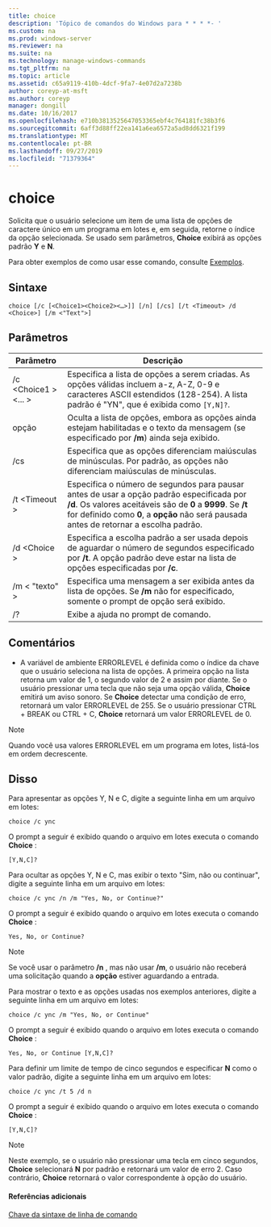 ```yaml
---
title: choice
description: 'Tópico de comandos do Windows para * * * *- '
ms.custom: na
ms.prod: windows-server
ms.reviewer: na
ms.suite: na
ms.technology: manage-windows-commands
ms.tgt_pltfrm: na
ms.topic: article
ms.assetid: c65a9119-410b-4dcf-9fa7-4e07d2a7238b
author: coreyp-at-msft
ms.author: coreyp
manager: dongill
ms.date: 10/16/2017
ms.openlocfilehash: e710b3813525647053365ebf4c764181fc38b3f6
ms.sourcegitcommit: 6aff3d88ff22ea141a6ea6572a5ad8dd6321f199
ms.translationtype: MT
ms.contentlocale: pt-BR
ms.lasthandoff: 09/27/2019
ms.locfileid: "71379364"
---
```

# <a name="choice"></a>choice



Solicita que o usuário selecione um item de uma lista de opções de caractere único em um programa em lotes e, em seguida, retorne o índice da opção selecionada. Se usado sem parâmetros, **Choice** exibirá as opções padrão **Y** e **N**.

Para obter exemplos de como usar esse comando, consulte [Exemplos](#BKMK_examples).

## <a name="syntax"></a>Sintaxe

```
choice [/c [<Choice1><Choice2><…>]] [/n] [/cs] [/t <Timeout> /d <Choice>] [/m <"Text">]
```

## <a name="parameters"></a>Parâmetros

|Parâmetro|Descrição|
|---------|-----------|
|/c \<Choice1 > <Choice2> <... >|Especifica a lista de opções a serem criadas. As opções válidas incluem a-z, A-Z, 0-9 e caracteres ASCII estendidos (128-254). A lista padrão é "YN", que é exibida como `[Y,N]?`.|
|opção|Oculta a lista de opções, embora as opções ainda estejam habilitadas e o texto da mensagem (se especificado por **/m**) ainda seja exibido.|
|/cs|Especifica que as opções diferenciam maiúsculas de minúsculas. Por padrão, as opções não diferenciam maiúsculas de minúsculas.|
|/t \<Timeout >|Especifica o número de segundos para pausar antes de usar a opção padrão especificada por **/d**. Os valores aceitáveis são de **0** a **9999**. Se **/t** for definido como **0**, a **opção** não será pausada antes de retornar a escolha padrão.|
|/d \<Choice >|Especifica a escolha padrão a ser usada depois de aguardar o número de segundos especificado por **/t**. A opção padrão deve estar na lista de opções especificadas por **/c**.|
|/m < "texto" >|Especifica uma mensagem a ser exibida antes da lista de opções. Se **/m** não for especificado, somente o prompt de opção será exibido.|
|/?|Exibe a ajuda no prompt de comando.|

## <a name="remarks"></a>Comentários

-   A variável de ambiente ERRORLEVEL é definida como o índice da chave que o usuário seleciona na lista de opções. A primeira opção na lista retorna um valor de 1, o segundo valor de 2 e assim por diante. Se o usuário pressionar uma tecla que não seja uma opção válida, **Choice** emitirá um aviso sonoro. Se **Choice** detectar uma condição de erro, retornará um valor ERRORLEVEL de 255. Se o usuário pressionar CTRL + BREAK ou CTRL + C, **Choice** retornará um valor ERRORLEVEL de 0.

> [!NOTE]
> Quando você usa valores ERRORLEVEL em um programa em lotes, listá-los em ordem decrescente.

## <a name="BKMK_examples"></a>Disso

Para apresentar as opções Y, N e C, digite a seguinte linha em um arquivo em lotes:
```
choice /c ync
```
O prompt a seguir é exibido quando o arquivo em lotes executa o comando **Choice** :
```
[Y,N,C]?
```
Para ocultar as opções Y, N e C, mas exibir o texto "Sim, não ou continuar", digite a seguinte linha em um arquivo em lotes:
```
choice /c ync /n /m "Yes, No, or Continue?"
```
O prompt a seguir é exibido quando o arquivo em lotes executa o comando **Choice** :
```
Yes, No, or Continue?
```

> [!NOTE]
> Se você usar o parâmetro **/n** , mas não usar **/m**, o usuário não receberá uma solicitação quando a **opção** estiver aguardando a entrada.

Para mostrar o texto e as opções usadas nos exemplos anteriores, digite a seguinte linha em um arquivo em lotes:
```
choice /c ync /m "Yes, No, or Continue"
```
O prompt a seguir é exibido quando o arquivo em lotes executa o comando **Choice** :
```
Yes, No, or Continue [Y,N,C]?
```
Para definir um limite de tempo de cinco segundos e especificar **N** como o valor padrão, digite a seguinte linha em um arquivo em lotes:
```
choice /c ync /t 5 /d n
```
O prompt a seguir é exibido quando o arquivo em lotes executa o comando **Choice** :
```
[Y,N,C]?
```

> [!NOTE]
> Neste exemplo, se o usuário não pressionar uma tecla em cinco segundos, **Choice** selecionará **N** por padrão e retornará um valor de erro 2. Caso contrário, **Choice** retornará o valor correspondente à opção do usuário.

#### <a name="additional-references"></a>Referências adicionais

[Chave da sintaxe de linha de comando](command-line-syntax-key.md)